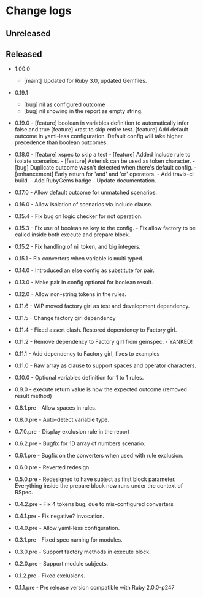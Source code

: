 # Change logs

## Unreleased


## Released

- 1.00.0
    - [maint] Updated for Ruby 3.0, updated Gemfiles. 

- 0.19.1

    - [bug] nil as configured outcome
    - [bug] nil showing in the report as empty string.

- 0.19.0 - [feature] boolean in variables definition to automatically infer
           false and true
           [feature] xrast to skip entire test.
           [feature] Add default outcome in yaml-less configuration. Default
           config will take higher precedence than boolean outcomes.

- 0.18.0 - [feature] xspec to skip a test
         - [feature] Added include rule to isolate scenarios.
         - [feature] Asterisk can be used as token character.
         - [bug] Duplicate outcome wasn't detected when there's default config.
         - [enhancement] Early return for 'and' and 'or' operators.
         - Add travis-ci build.
         - Add RubyGems badge
         - Update documentation.

- 0.17.0 - Allow default outcome for unmatched scenarios.
- 0.16.0 - Allow isolation of scenarios via include clause.
- 0.15.4 - Fix bug on logic checker for not operation.
- 0.15.3 - Fix use of boolean as key to the config.
         - Fix allow factory to be called inside both execute and prepare block.
- 0.15.2 - Fix handling of nil token, and big integers.
- 0.15.1 - Fix converters when variable is multi typed.
- 0.14.0 - Introduced an else config as substitute for pair.
- 0.13.0 - Make pair in config optional for boolean result.
- 0.12.0 - Allow non-string tokens in the rules.
- 0.11.6 - WIP moved factory girl as test and development dependency.
- 0.11.5 - Change factory girl dependency
- 0.11.4 - Fixed assert clash. Restored dependency to Factory girl.
- 0.11.2 - Remove dependency to Factory girl from gemspec. - YANKED!
- 0.11.1 - Add dependency to Factory girl, fixes to examples
- 0.11.0 - Raw array as clause to support spaces and operator characters.
- 0.10.0 - Optional variables definition for 1 to 1 rules.
- 0.9.0 - execute return value is now the expected outcome (removed result method)
- 0.8.1.pre - Allow spaces in rules.
- 0.8.0.pre - Auto-detect variable type.
- 0.7.0.pre - Display exclusion rule in the report
- 0.6.2.pre - Bugfix for 1D array of numbers scenario.
- 0.6.1.pre - Bugfix on the converters when used with rule exclusion.
- 0.6.0.pre - Reverted redesign.
- 0.5.0.pre - Redesigned to have subject as first block parameter. Everything inside
the prepare block now runs under the context of RSpec.
- 0.4.2.pre - Fix 4 tokens bug, due to mis-configured converters
- 0.4.1.pre - Fix negative? invocation.
- 0.4.0.pre - Allow yaml-less configuration.
- 0.3.1.pre - Fixed spec naming for modules.
- 0.3.0.pre - Support factory methods in execute block.
- 0.2.0.pre - Support module subjects.
- 0.1.2.pre - Fixed exclusions.
- 0.1.1.pre - Pre release version compatible with Ruby 2.0.0-p247